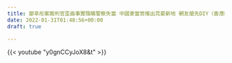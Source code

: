 ```yaml
---
title: 鄒幸彤案裁判官歪曲事實隱瞞警察失當 中國麥當勞推出芫荽新地 網友搶先DIY〈香港新聞快訊〉2022-01-28
date: 2022-01-31T01:48:56+00:00
draft: true

---
```

{{< youtube "y0gnCCyJoX8&amp;t" >}}